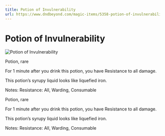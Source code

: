 ```yaml
---
title: Potion of Invulnerability
url: https://www.dndbeyond.com/magic-items/5358-potion-of-invulnerability
---
```


# Potion of Invulnerability

![Potion of Invulnerability](potion-of-invulnerability.png)

Potion, rare

For 1 minute after you drink this potion, you have Resistance to all damage.

This potion’s syrupy liquid looks like liquefied iron.

Notes: Resistance: All, Warding, Consumable

Potion, rare

For 1 minute after you drink this potion, you have Resistance to all damage.

This potion’s syrupy liquid looks like liquefied iron.

Notes: Resistance: All, Warding, Consumable